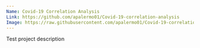 ```yaml
---
Name: Covid-19 Correlation Analysis
Link: https://github.com/apalermo01/Covid-19-correlation-analysis
Image: https://raw.githubusercontent.com/apalermo01/Covid-19-correlation-analysis/d7690029c55417bc7644e95c58df1f5ca088f612/figures/cases_and_deaths_in_meck_county.png
---
```


Test project description
